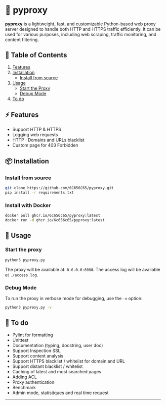 # 🚀 pyproxy
**pyproxy** is a lightweight, fast, and customizable Python-based web proxy server designed to handle both HTTP and HTTPS traffic efficiently. It can be used for various purposes, including web scraping, traffic monitoring, and content filtering.

## 📑 **Table of Contents**

1. [Features](#-features)
2. [Installation](#-installation)
   - [Install from source](#install-from-source)
3. [Usage](#-usage)
   - [Start the Proxy](#start-the-proxy)
   - [Debug Mode](#debug-mode)
4. [To do](#-to-do)

## ⚡ **Features**

- Support HTTP & HTTPS
- Logging web requests
- HTTP : Domains and URLs blacklist
- Custom page for 403 Forbidden

## 📦 **Installation**

### Install from source
```bash
git clone https://github.com/6C656C65/pyproxy.git
pip install -r requirements.txt
```

### Install with Docker
```bash
docker pull ghcr.io/6c656c65/pyproxy:latest
docker run -d ghcr.io/6c656c65/pyproxy:latest
```

## 🚀 **Usage**

### Start the proxy
```bash
python3 pyproxy.py
```
The proxy will be available at: `0.0.0.0:8080`.
The access log will be available at `./access.log`.

### Debug Mode
To run the proxy in verbose mode for debugging, use the `-v` option:
```bash
python3 pyproxy.py -v
```

## 🔧 **To do**

- Pylint for formatting
- Unittest
- Documentation (typing, docstring, user doc)
- Support Inspection SSL
- Support content analysis
- Support HTTPS blacklist / whitelist for domain and URL
- Support distant blacklist / whitelist
- Caching of latest and most searched pages
- Adding ACL
- Proxy authentication
- Benchmark
- Admin mode, statistiques and real time request

---